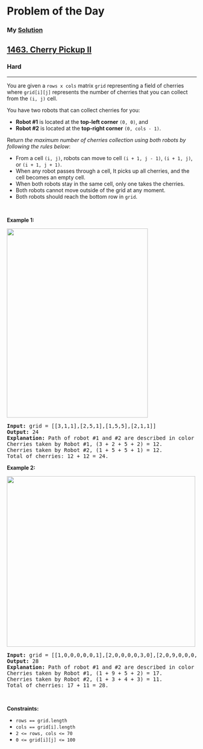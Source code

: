# Problem of the Day 
### My [Solution](https://github.com/theprince29/leetcodeSolution/blob/main/1463-cherry-pickup-ii/1463-cherry-pickup-ii.cpp)

<h2><a href="https://leetcode.com/problems/cherry-pickup-ii/">1463. Cherry Pickup II</a></h2><h3>Hard</h3><hr><div><p>You are given a <code>rows x cols</code> matrix <code>grid</code> representing a field of cherries where <code>grid[i][j]</code> represents the number of cherries that you can collect from the <code>(i, j)</code> cell.</p>

<p>You have two robots that can collect cherries for you:</p>

<ul>
	<li><strong>Robot #1</strong> is located at the <strong>top-left corner</strong> <code>(0, 0)</code>, and</li>
	<li><strong>Robot #2</strong> is located at the <strong>top-right corner</strong> <code>(0, cols - 1)</code>.</li>
</ul>

<p>Return <em>the maximum number of cherries collection using both robots by following the rules below</em>:</p>

<ul>
	<li>From a cell <code>(i, j)</code>, robots can move to cell <code>(i + 1, j - 1)</code>, <code>(i + 1, j)</code>, or <code>(i + 1, j + 1)</code>.</li>
	<li>When any robot passes through a cell, It picks up all cherries, and the cell becomes an empty cell.</li>
	<li>When both robots stay in the same cell, only one takes the cherries.</li>
	<li>Both robots cannot move outside of the grid at any moment.</li>
	<li>Both robots should reach the bottom row in <code>grid</code>.</li>
</ul>

<p>&nbsp;</p>
<p><strong class="example">Example 1:</strong></p>
<img alt="" src="https://assets.leetcode.com/uploads/2020/04/29/sample_1_1802.png" style="width: 374px; height: 501px;">
<pre><strong>Input:</strong> grid = [[3,1,1],[2,5,1],[1,5,5],[2,1,1]]
<strong>Output:</strong> 24
<strong>Explanation:</strong> Path of robot #1 and #2 are described in color green and blue respectively.
Cherries taken by Robot #1, (3 + 2 + 5 + 2) = 12.
Cherries taken by Robot #2, (1 + 5 + 5 + 1) = 12.
Total of cherries: 12 + 12 = 24.
</pre>

<p><strong class="example">Example 2:</strong></p>
<img alt="" src="https://assets.leetcode.com/uploads/2020/04/23/sample_2_1802.png" style="width: 500px; height: 452px;">
<pre><strong>Input:</strong> grid = [[1,0,0,0,0,0,1],[2,0,0,0,0,3,0],[2,0,9,0,0,0,0],[0,3,0,5,4,0,0],[1,0,2,3,0,0,6]]
<strong>Output:</strong> 28
<strong>Explanation:</strong> Path of robot #1 and #2 are described in color green and blue respectively.
Cherries taken by Robot #1, (1 + 9 + 5 + 2) = 17.
Cherries taken by Robot #2, (1 + 3 + 4 + 3) = 11.
Total of cherries: 17 + 11 = 28.
</pre>

<p>&nbsp;</p>
<p><strong>Constraints:</strong></p>

<ul>
	<li><code>rows == grid.length</code></li>
	<li><code>cols == grid[i].length</code></li>
	<li><code>2 &lt;= rows, cols &lt;= 70</code></li>
	<li><code>0 &lt;= grid[i][j] &lt;= 100</code></li>
</ul>
</div>

